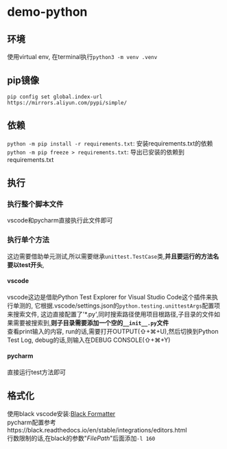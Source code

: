 # demo-python
## 环境
使用virtual env, 在terminal执行`python3 -m venv .venv`

## pip镜像
`pip config set global.index-url https://mirrors.aliyun.com/pypi/simple/`

## 依赖
`python -m pip install -r requirements.txt`: 安装requirements.txt的依赖
`python -m pip freeze > requirements.txt`: 导出已安装的依赖到requirements.txt

## 执行
### 执行整个脚本文件
vscode和pycharm直接执行此文件即可
### 执行单个方法
这边需要借助单元测试,所以需要继承`unittest.TestCase`类,**并且要运行的方法名要以test开头**,
#### vscode
vscode这边是借助Python Test Explorer for Visual Studio Code这个插件来执行单测的, 它根据.vscode/settings.json的`python.testing.unittestArgs`配置项来搜索文件,
这边直接配置了'*.py',同时搜索路径使用项目根路径,子目录的文件如果需要被搜索到,**则子目录需要添加一个空的`__init__.py`文件**  
查看print输入的内容, run的话,需要打开OUTPUT(⇧+⌘+U),然后切换到Python Test Log, debug的话,则输入在DEBUG CONSOLE(⇧+⌘+Y)
#### pycharm
直接运行test方法即可

## 格式化
使用black
vscode安装:[Black Formatter](https://marketplace.visualstudio.com/items?itemName=ms-python.black-formatter)  
pycharm配置参考https://black.readthedocs.io/en/stable/integrations/editors.html  
行数限制的话,在black的参数"$FilePath$"后面添加`-l 160`

